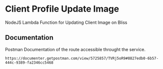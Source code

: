 # Client Profile Update Image

NodeJS Lambda Function for Updating Client Image on Bliss

## Documentation

Postman Documentation of the route accessible throught the service.

```
https://documenter.getpostman.com/view/5725857/TVRj5oR9#8827edb0-6b57-444c-9389-fa2346cc5468
```